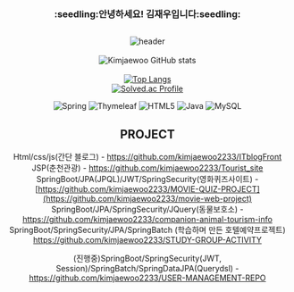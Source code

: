 
<div align="center"><h3>:seedling:안녕하세요! 김재우입니다:seedling:</h3>

## 
![header](https://capsule-render.vercel.app/api?type=wave&color=timeGradient&height=300&section=header&text=jaewookim&fontSize=90&fontColor=d6ace6)
<br><br>
![Kimjaewoo GitHub stats](https://github-readme-stats.vercel.app/api?username=kimjaewoo2233&show_icons=true&theme=radical)  
<br>
[![Top Langs](https://github-readme-stats.vercel.app/api/top-langs/?username=kimjaewoo2233&layout=compact)](https://github.com/anuraghazra/github-readme-stats)
<br>
[![Solved.ac Profile](http://mazassumnida.wtf/api/v2/generate_badge?boj=ta3844)](https://solved.ac/ta3844/) 
<br>

![Spring](https://img.shields.io/badge/spring-%236DB33F.svg?style=for-the-badge&logo=spring&logoColor=white)
![Thymeleaf](https://img.shields.io/badge/Thymeleaf-%23005C0F.svg?style=for-the-badge&logo=Thymeleaf&logoColor=white)
![HTML5](https://img.shields.io/badge/html5-%23E34F26.svg?style=for-the-badge&logo=html5&logoColor=white)
![Java](https://img.shields.io/badge/java-%23ED8B00.svg?style=for-the-badge&logo=java&logoColor=white)
![MySQL](https://img.shields.io/badge/mysql-%2300f.svg?style=for-the-badge&logo=mysql&logoColor=white)<br>


 ## PROJECT
   Html/css/js(간단 블로그) - https://github.com/kimjaewoo2233/ITblogFront<br>
    JSP(춘천관광) - https://github.com/kimjaewoo2233/Tourist_site<br>
    SpringBoot/JPA(JPQL)/JWT/SpringSecurity(영화퀴즈사이트) - [https://github.com/kimjaewoo2233/MOVIE-QUIZ-PROJECT](https://github.com/kimjaewoo2233/movie-web-project) 
    SpringBoot/JPA/SpringSecurity/JQuery(동물보호소) - https://github.com/kimjaewoo2233/companion-animal-tourism-info<br>
    SpringBoot/SpringSecurity/JPA/SpringBatch (학습하며 만든 호텔예약프로젝트) https://github.com/kimjaewoo2233/STUDY-GROUP-ACTIVITY <br>
 
   (진행중)SpringBoot/SpringSecurity(JWT, Session)/SpringBatch/SpringDataJPA(Querydsl) -https://github.com/kimjaewoo2233/USER-MANAGEMENT-REPO <br>
    
    


 </div>
 


